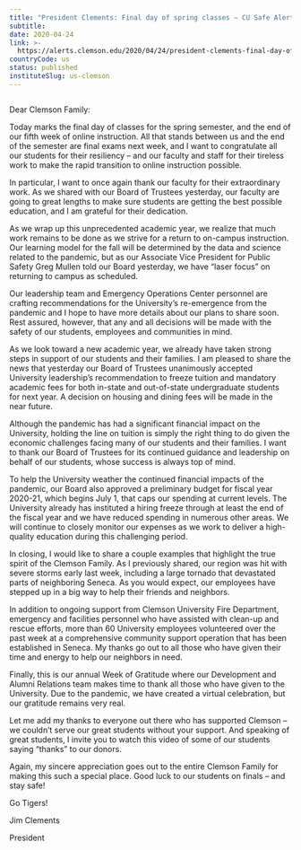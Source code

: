 ```yaml
---
title: "President Clements: Final day of spring classes – CU Safe Alerts"
subtitle: 
date: 2020-04-24
link: >-
  https://alerts.clemson.edu/2020/04/24/president-clements-final-day-of-spring-classes/
countryCode: us
status: published
instituteSlug: us-clemson
---
```

![]()

Dear Clemson Family:

Today marks the final day of classes for the spring semester, and the end of our fifth week of online instruction. All that stands between us and the end of the semester are final exams next week, and I want to congratulate all our students for their resiliency – and our faculty and staff for their tireless work to make the rapid transition to online instruction possible.

In particular, I want to once again thank our faculty for their extraordinary work. As we shared with our Board of Trustees yesterday, our faculty are going to great lengths to make sure students are getting the best possible education, and I am grateful for their dedication.

As we wrap up this unprecedented academic year, we realize that much work remains to be done as we strive for a return to on-campus instruction. Our learning model for the fall will be determined by the data and science related to the pandemic, but as our Associate Vice President for Public Safety Greg Mullen told our Board yesterday, we have “laser focus” on returning to campus as scheduled.

Our leadership team and Emergency Operations Center personnel are crafting recommendations for the University’s re-emergence from the pandemic and I hope to have more details about our plans to share soon. Rest assured, however, that any and all decisions will be made with the safety of our students, employees and communities in mind.

As we look toward a new academic year, we already have taken strong steps in support of our students and their families. I am pleased to share the news that yesterday our Board of Trustees unanimously accepted University leadership’s recommendation to freeze tuition and mandatory academic fees for both in-state and out-of-state undergraduate students for next year. A decision on housing and dining fees will be made in the near future.

Although the pandemic has had a significant financial impact on the University, holding the line on tuition is simply the right thing to do given the economic challenges facing many of our students and their families. I want to thank our Board of Trustees for its continued guidance and leadership on behalf of our students, whose success is always top of mind.

To help the University weather the continued financial impacts of the pandemic, our Board also approved a preliminary budget for fiscal year 2020-21, which begins July 1, that caps our spending at current levels. The University already has instituted a hiring freeze through at least the end of the fiscal year and we have reduced spending in numerous other areas. We will continue to closely monitor our expenses as we work to deliver a high-quality education during this challenging period.

In closing, I would like to share a couple examples that highlight the true spirit of the Clemson Family. As I previously shared, our region was hit with severe storms early last week, including a large tornado that devastated parts of neighboring Seneca. As you would expect, our employees have stepped up in a big way to help their friends and neighbors.

In addition to ongoing support from Clemson University Fire Department, emergency and facilities personnel who have assisted with clean-up and rescue efforts, more than 60 University employees volunteered over the past week at a comprehensive community support operation that has been established in Seneca. My thanks go out to all those who have given their time and energy to help our neighbors in need.

Finally, this is our annual Week of Gratitude where our Development and Alumni Relations team makes time to thank all those who have given to the University. Due to the pandemic, we have created a virtual celebration, but our gratitude remains very real.

Let me add my thanks to everyone out there who has supported Clemson – we couldn’t serve our great students without your support. And speaking of great students, I invite you to watch this video of some of our students saying “thanks” to our donors.

Again, my sincere appreciation goes out to the entire Clemson Family for making this such a special place. Good luck to our students on finals – and stay safe!

Go Tigers!

Jim Clements

President